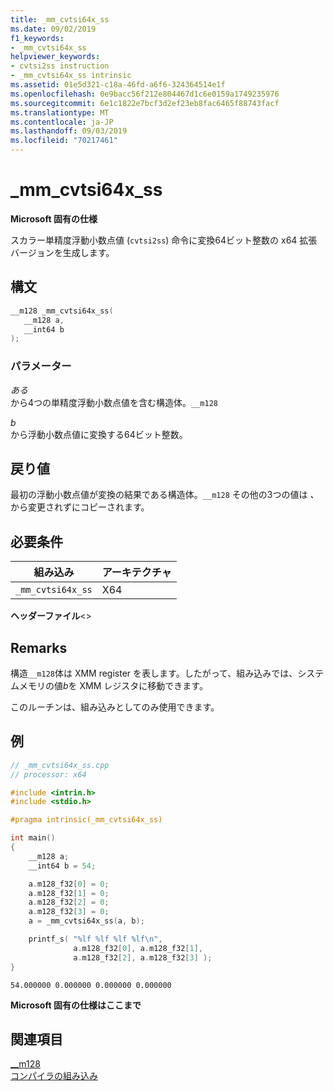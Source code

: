 ```yaml
---
title: _mm_cvtsi64x_ss
ms.date: 09/02/2019
f1_keywords:
- _mm_cvtsi64x_ss
helpviewer_keywords:
- cvtsi2ss instruction
- _mm_cvtsi64x_ss intrinsic
ms.assetid: 01e5d321-c18a-46fd-a6f6-324364514e1f
ms.openlocfilehash: 0e9bacc56f212e804467d1c6e0159a1749235976
ms.sourcegitcommit: 6e1c1822e7bcf3d2ef23eb8fac6465f88743facf
ms.translationtype: MT
ms.contentlocale: ja-JP
ms.lasthandoff: 09/03/2019
ms.locfileid: "70217461"
---
```

# <a name="_mm_cvtsi64x_ss"></a>_mm_cvtsi64x_ss

**Microsoft 固有の仕様**

スカラー単精度浮動小数点値 (`cvtsi2ss`) 命令に変換64ビット整数の x64 拡張バージョンを生成します。

## <a name="syntax"></a>構文

```C
__m128 _mm_cvtsi64x_ss(
   __m128 a,
   __int64 b
);
```

### <a name="parameters"></a>パラメーター

*ある*\
から4つの単精度浮動小数点値を含む構造体。`__m128`

*b*\
から浮動小数点値に変換する64ビット整数。

## <a name="return-value"></a>戻り値

最初の浮動小数点値が変換の結果である構造体。`__m128` その他の3つの値は *、* から変更されずにコピーされます。

## <a name="requirements"></a>必要条件

|組み込み|アーキテクチャ|
|---------------|------------------|
|`_mm_cvtsi64x_ss`|X64|

**ヘッダーファイル**\<>

## <a name="remarks"></a>Remarks

構造`__m128`体は XMM register を表します。したがって、組み込みでは、システムメモリの値*b*を XMM レジスタに移動できます。

このルーチンは、組み込みとしてのみ使用できます。

## <a name="example"></a>例

```cpp
// _mm_cvtsi64x_ss.cpp
// processor: x64

#include <intrin.h>
#include <stdio.h>

#pragma intrinsic(_mm_cvtsi64x_ss)

int main()
{
    __m128 a;
    __int64 b = 54;

    a.m128_f32[0] = 0;
    a.m128_f32[1] = 0;
    a.m128_f32[2] = 0;
    a.m128_f32[3] = 0;
    a = _mm_cvtsi64x_ss(a, b);

    printf_s( "%lf %lf %lf %lf\n",
              a.m128_f32[0], a.m128_f32[1],
              a.m128_f32[2], a.m128_f32[3] );
}
```

```Output
54.000000 0.000000 0.000000 0.000000
```

**Microsoft 固有の仕様はここまで**

## <a name="see-also"></a>関連項目

[__m128](../cpp/m128.md)\
[コンパイラの組み込み](../intrinsics/compiler-intrinsics.md)

